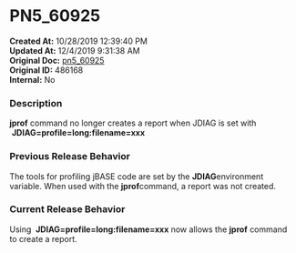 # PN5_60925

**Created At:** 10/28/2019 12:39:40 PM  
**Updated At:** 12/4/2019 9:31:38 AM  
**Original Doc:** [pn5_60925](https://docs.jbase.com/79141-5-7-5-release-notes/pn5_60925)  
**Original ID:** 486168  
**Internal:** No  


### Description

**jprof** command no longer creates a report when JDIAG is set with  **JDIAG=profile=long:filename=xxx**



### Previous Release Behavior

The tools for profiling jBASE code are set by the **JDIAG**environment variable. When used with the **jprof**command, a report was not created.



### Current Release Behavior

Using  **JDIAG=profile=long:filename=xxx** now allows the **jprof** command to create a report.



